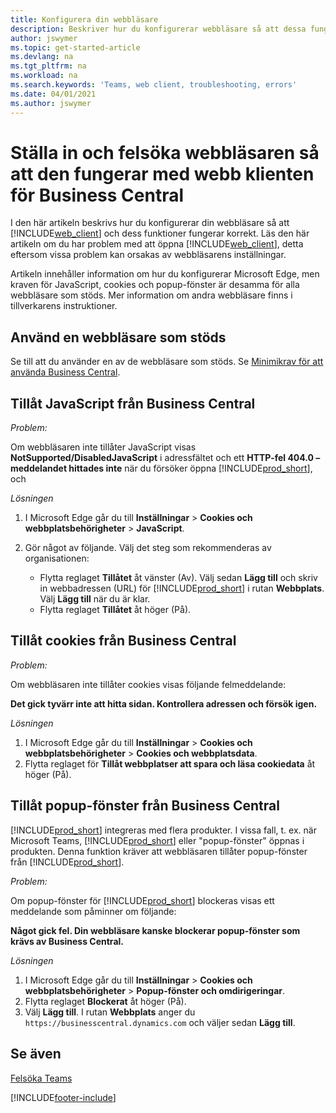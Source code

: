 ```yaml
---
title: Konfigurera din webbläsare
description: Beskriver hur du konfigurerar webbläsare så att dessa fungerar med Business Central och produkter som är integrerade med det.
author: jswymer
ms.topic: get-started-article
ms.devlang: na
ms.tgt_pltfrm: na
ms.workload: na
ms.search.keywords: 'Teams, web client, troubleshooting, errors'
ms.date: 04/01/2021
ms.author: jswymer
---
```

# <a name="setting-up-and-troubleshooting-your-browser-to-work-with-business-central-web-client" />Ställa in och felsöka webbläsaren så att den fungerar med webb klienten för Business Central

I den här artikeln beskrivs hur du konfigurerar din webbläsare så att [!INCLUDE[web_client](includes/web_client.md)] och dess funktioner fungerar korrekt. Läs den här artikeln om du har problem med att öppna [!INCLUDE[web_client](includes/web_client.md)], detta eftersom vissa problem kan orsakas av webbläsarens inställningar.

Artikeln innehåller information om hur du konfigurerar Microsoft Edge, men kraven för JavaScript, cookies och popup-fönster är desamma för alla webbläsare som stöds. Mer information om andra webbläsare finns i tillverkarens instruktioner.  

## <a name="use-a-supported-browser" />Använd en webbläsare som stöds

Se till att du använder en av de webbläsare som stöds. Se [Minimikrav för att använda Business Central](product-requirements.md#browsers).  

## <a name="allow-javascript-from-business-central" />Tillåt JavaScript från Business Central

*Problem:*

Om webbläsaren inte tillåter JavaScript visas **NotSupported/DisabledJavaScript** i adressfältet och ett **HTTP-fel 404.0 – meddelandet hittades inte** när du försöker öppna [!INCLUDE[prod_short](includes/prod_short.md)], och 

<!-- http://localhost:8080/NotSupported/DisabledJavaScript HTTP Error 404.0 - Not Found
The resource you are looking for has been removed, had its name changed, or is temporarily unavailable. -->

*Lösningen*

1. I Microsoft Edge går du till **Inställningar** > **Cookies och webbplatsbehörigheter** > **JavaScript**.
2. Gör något av följande. Välj det steg som rekommenderas av organisationen:

    - Flytta reglaget **Tillåtet** åt vänster (Av). Välj sedan **Lägg till** och skriv in webbadressen (URL) för [!INCLUDE[prod_short](includes/prod_short.md)] i rutan **Webbplats**. Välj **Lägg till** när du är klar.
    - Flytta reglaget **Tillåtet** åt höger (På).

## <a name="allow-cookies-from-business-central" />Tillåt cookies från Business Central

*Problem:*

Om webbläsaren inte tillåter cookies visas följande felmeddelande:

**Det gick tyvärr inte att hitta sidan. Kontrollera adressen och försök igen.** 

*Lösningen*

1. I Microsoft Edge går du till **Inställningar** > **Cookies och webbplatsbehörigheter** > **Cookies och webbplatsdata**.
2. Flytta reglaget för **Tillåt webbplatser att spara och läsa cookiedata** åt höger (På).  

## <a name="a-namepopupaallow-pop-ups-from-business-central" /><a name="popup"></a>Tillåt popup-fönster från Business Central

[!INCLUDE[prod_short](includes/prod_short.md)] integreras med flera produkter. I vissa fall, t. ex. när Microsoft Teams, [!INCLUDE[prod_short](includes/prod_short.md)] eller "popup-fönster" öppnas i produkten. Denna funktion kräver att webbläsaren tillåter popup-fönster från [!INCLUDE[prod_short](includes/prod_short.md)].

*Problem:*

Om popup-fönster för [!INCLUDE[prod_short](includes/prod_short.md)] blockeras visas ett meddelande som påminner om följande:

**Något gick fel. Din webbläsare kanske blockerar popup-fönster som krävs av Business Central.**

<!--
Something went wrong
Your browser may be blocking pop-ups needed by Business Central.

Change your browser settings to allow pop-ups or allow this for trusted domains, then try again.
If these settings are managed for your organization, you should contact your administrator for assistance.

Try again
-->
*Lösningen*

1. I Microsoft Edge går du till **Inställningar** > **Cookies och webbplatsbehörigheter** > **Popup-fönster och omdirigeringar**.
2. Flytta reglaget **Blockerat** åt höger (På).
3. Välj **Lägg till**. I rutan **Webbplats** anger du `https://businesscentral.dynamics.com` och väljer sedan **Lägg till**.

## <a name="see-also" />Se även

[Felsöka Teams](admin-teams-troubleshooting.md)  

[!INCLUDE[footer-include](includes/footer-banner.md)]
